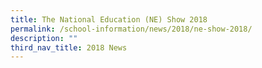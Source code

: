 ```yaml
---
title: The National Education (NE) Show 2018
permalink: /school-information/news/2018/ne-show-2018/
description: ""
third_nav_title: 2018 News
---
```

